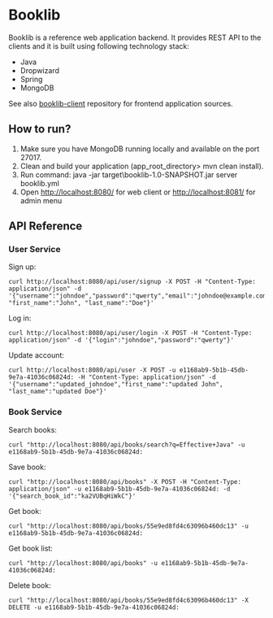 # Booklib #

Booklib is a reference web application backend. It provides REST API to the clients and it is built using following technology stack:

* Java
* Dropwizard
* Spring
* MongoDB
 
See also [booklib-client](https://github.com/antonkharenko/booklib-client) repository for frontend application sources.

## How to run? ##

1. Make sure you have MongoDB running locally and available on the port 27017.
2. Clean and build your application (app_root_directory> mvn clean install).
3. Run command: java -jar target\booklib-1.0-SNAPSHOT.jar server booklib.yml
4. Open [http://localhost:8080/](http://localhost:8080/) for web client or [http://localhost:8081/](http://localhost:8081/) for admin menu

## API Reference ##

### User Service ###

Sign up:

    curl http://localhost:8080/api/user/signup -X POST -H "Content-Type: application/json" -d '{"username":"johndoe","password":"qwerty","email":"johndoe@example.com", "first_name":"John", "last_name":"Doe"}'

Log in:

    curl http://localhost:8080/api/user/login -X POST -H "Content-Type: application/json" -d '{"login":"johndoe","password":"qwerty"}'

Update account:

    curl http://localhost:8080/api/user -X POST -u e1168ab9-5b1b-45db-9e7a-41036c06824d: -H "Content-Type: application/json" -d '{"username":"updated_johndoe","first_name":"updated John", "last_name":"updated Doe"}' 

### Book Service ###

Search books:

    curl "http://localhost:8080/api/books/search?q=Effective+Java" -u e1168ab9-5b1b-45db-9e7a-41036c06824d: 
    
Save book:

    curl "http://localhost:8080/api/books" -X POST -H "Content-Type: application/json" -u e1168ab9-5b1b-45db-9e7a-41036c06824d: -d '{"search_book_id":"ka2VUBqHiWkC"}' 
    
Get book:

    curl "http://localhost:8080/api/books/55e9ed8fd4c63096b460dc13" -u e1168ab9-5b1b-45db-9e7a-41036c06824d:

Get book list:

    curl "http://localhost:8080/api/books" -u e1168ab9-5b1b-45db-9e7a-41036c06824d:

Delete book:

    curl "http://localhost:8080/api/books/55e9ed8fd4c63096b460dc13" -X DELETE -u e1168ab9-5b1b-45db-9e7a-41036c06824d:

